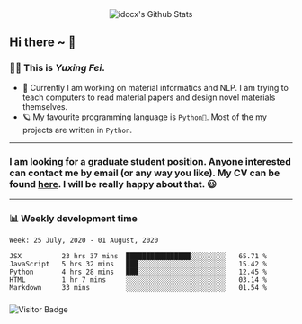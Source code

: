 <div align="center">
    <img align="center" src="https://github-readme-stats.vercel.app/api?username=idocx&show_icons=true&hide_border=true" alt="idocx's Github Stats"></img>
</div>

## Hi there ~ 👋
### 🧑🏻 This is *Yuxing Fei*. ‍

- 🚀 Currently I am working on material informatics and NLP. I am trying to teach computers to read material papers and design novel materials themselves.
- 🪐 My favourite programming language is `Python🐍`. Most of the my projects are written in `Python`.

---

### I am looking for a graduate student position. Anyone interested can contact me by email (or any way you like). My CV can be found [here](https://yuxingfei.com/src/resume.pdf). I will be really happy about that. 😃


---

### 📊 Weekly development time
<!--START_SECTION:waka-->
```text
Week: 25 July, 2020 - 01 August, 2020

JSX          23 hrs 37 mins  ████████████████░░░░░░░░░   65.71 % 
JavaScript   5 hrs 32 mins   ███░░░░░░░░░░░░░░░░░░░░░░   15.42 % 
Python       4 hrs 28 mins   ███░░░░░░░░░░░░░░░░░░░░░░   12.45 % 
HTML         1 hr 7 mins     ░░░░░░░░░░░░░░░░░░░░░░░░░   03.14 % 
Markdown     33 mins         ░░░░░░░░░░░░░░░░░░░░░░░░░   01.54 %
```
<!--END_SECTION:waka-->

### 

![Visitor Badge](https://visitor-badge.laobi.icu/badge?page_id=idocx.idocx)